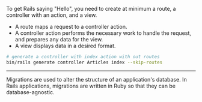 To get Rails saying "Hello", you need to create at minimum a route, a controller
with an action, and a view.

- A route maps a request to a controller action.
- A controller action performs the necessary work to handle the request, and
  prepares any data for the view.
- A view displays data in a desired format.


```bash
# generate a controller with index action with out routes
bin/rails generate controller Articles index --skip-routes
```

---

Migrations are used to alter the structure of an application's database. In Rails applications, migrations are written in Ruby so that they can be database-agnostic.
